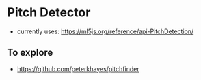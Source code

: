 
# Pitch Detector

- currently uses: https://ml5js.org/reference/api-PitchDetection/

## To explore

- https://github.com/peterkhayes/pitchfinder
